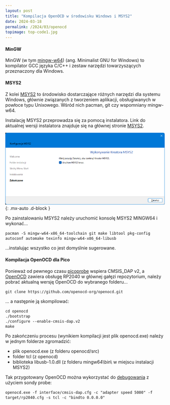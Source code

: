 ```yaml
---
layout: post
title: "Kompilacja OpenOCD w środowisku Windows i MSYS2"
date: 2024-03-18
permalink: /2024/03/openocd
topimage: top-code1.jpg
---
```


#### MinGW
MinGW (w tym [mingw-w64](https://www.mingw-w64.org)) (ang. Minimalist GNU for Windows) to kompilator GCC języka C/C++ i zestaw narzędzi towarzyszących przeznaczony dla Windows.

#### MSYS2
Z kolei [MSYS2](https://www.msys2.org) to środowisko dostarczające różnych narzędzi dla systemu Windows, głównie związanych z tworzeniem aplikacji, obsługiwanych w powłoce typu Unixowego. Wśród nich pacman, git czy wspomniany mingw-w64.

Instalację MSYS2 przeprowadza się za pomocą instalatora. Link do aktualnej wersji instalatora znajduje się na głównej stronie [MSYS2](https://www.msys2.org).

![installer](/img/p202403/MSYS201.png){: .mx-auto .d-block }


Po zainstalowaniu MSYS2 należy uruchomić konsolę MSYS2 MINGW64 i wykonać...
```console
pacman -S mingw-w64-x86_64-toolchain git make libtool pkg-config autoconf automake texinfo mingw-w64-x86_64-libusb
```
...instalując wszystko co jest domyślnie sugerowane.


#### Kompilacja OpenOCD dla Pico
Ponieważ od pewnego czasu [picoprobe](https://github.com/raspberrypi/debugprobe) wspiera CMSIS_DAP v2, a [OpenOCD](https://openocd.org) zawiera obsługę RP2040 w głównej gałęzi repozytorium, należy pobrać aktualną wersję OpenOCD do wybranego folderu...

```console
git clone https://github.com/openocd-org/openocd.git
```
… a następnie ją skompilować:
```console
cd openocd
./bootstrap
./configure --enable-cmsis-dap.v2
make
```

Po zakończeniu procesu (wynikiem kompilacji jest plik openocd.exe) należy w jednym folderze zgromadzić:
- plik openocd.exe (z folderu openocd/src)
- folder tcl (z openocd)
- biblioteka libusb-1.0.dll (z folderu mingw64\bin\ w miejscu instalacji MSYS2)

Tak przygotowany OpenOCD można wykorzystać do [debugowania](../../2023/04/wsl-dbg) z użyciem sondy probe:

```console
openocd.exe -f interface/cmsis-dap.cfg -c "adapter speed 5000" -f target/rp2040.cfg -s tcl -c "bindto 0.0.0.0"
```